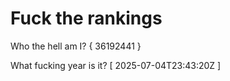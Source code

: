 # Fuck the rankings

Who the hell am I?
{ 36192441 }

What fucking year is it?
[ 2025-07-04T23:43:20Z ]

